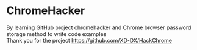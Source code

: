 # ChromeHacker
By learning GitHub project chromehacker and Chrome browser password storage method to write code examples
<br>
Thank you for the project https://github.com/XD-DX/HackChrome
